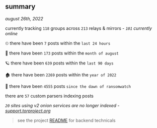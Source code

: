 
## summary
_august 26th, 2022_

currently tracking `118` groups across `213` relays & mirrors - _`101` currently online_

⏲ there have been `7` posts within the `last 24 hours`

🦈 there have been `173` posts within the `month of august`

🪐 there have been `639` posts within the `last 90 days`

🏚 there have been `2269` posts within the `year of 2022`

🦕 there have been `4555` posts `since the dawn of ransomwatch`

there are `57` custom parsers indexing posts

_`20` sites using v2 onion services are no longer indexed - [support.torproject.org](https://support.torproject.org/onionservices/v2-deprecation/)_

> see the project [README](https://github.com/joshhighet/ransomwatch#ransomwatch--) for backend technicals

